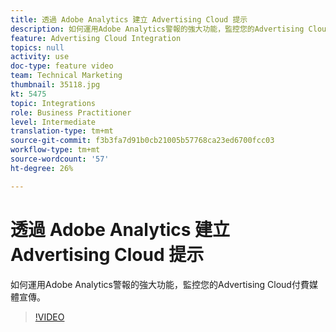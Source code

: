 ```yaml
---
title: 透過 Adobe Analytics 建立 Advertising Cloud 提示
description: 如何運用Adobe Analytics警報的強大功能，監控您的Advertising Cloud付費媒體宣傳。
feature: Advertising Cloud Integration
topics: null
activity: use
doc-type: feature video
team: Technical Marketing
thumbnail: 35118.jpg
kt: 5475
topic: Integrations
role: Business Practitioner
level: Intermediate
translation-type: tm+mt
source-git-commit: f3b3fa7d91b0cb21005b57768ca23ed6700fcc03
workflow-type: tm+mt
source-wordcount: '57'
ht-degree: 26%

---
```



# 透過 Adobe Analytics 建立 Advertising Cloud 提示

如何運用Adobe Analytics警報的強大功能，監控您的Advertising Cloud付費媒體宣傳。

>[!VIDEO](https://video.tv.adobe.com/v/35118/?quality=12&learn=on)

